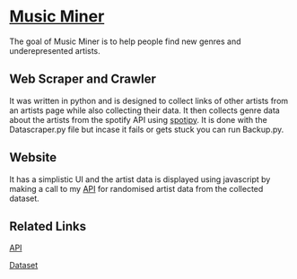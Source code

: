 # [Music Miner](https://musicminer.net)

The goal of Music Miner is to help people find new genres and underepresented artists. 

## Web Scraper and Crawler
It was written in python and is designed to collect links of other artists from an artists page while also collecting their data. It then collects genre data about the artists from the spotify API using [spotipy](https://spotipy.readthedocs.io/en/master/). It is done with the Datascraper.py file but incase it fails or gets stuck you can run Backup.py.

## Website
It has a simplistic UI and the artist data is displayed using javascript by making a call to my [API](http://yushyush17.pythonanywhere.com) for randomised artist data from the collected dataset.

## Related Links
[API](http://yushyush17.pythonanywhere.com)

[Dataset](https://www.kaggle.com/datasets/yush17/spotify-data-of-underrepresented-artists)
